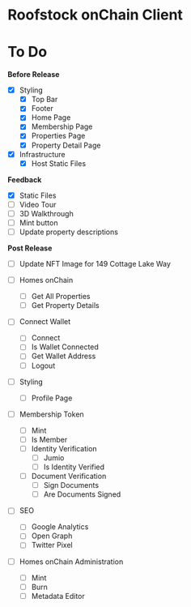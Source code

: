 # Roofstock onChain Client

# To Do

**Before Release**

- [x] Styling
  - [x] Top Bar
  - [x] Footer
  - [x] Home Page
  - [x] Membership Page
  - [x] Properties Page
  - [x] Property Detail Page
- [x] Infrastructure
  - [x] Host Static Files

**Feedback**

- [x] Static Files
- [ ] Video Tour
- [ ] 3D Walkthrough
- [ ] Mint button
- [ ] Update property descriptions

**Post Release**

- [ ] Update NFT Image for 149 Cottage Lake Way

- [ ] Homes onChain
  - [ ] Get All Properties
  - [ ] Get Property Details
- [ ] Connect Wallet
  - [ ] Connect
  - [ ] Is Wallet Connected
  - [ ] Get Wallet Address
  - [ ] Logout
- [ ] Styling
  - [ ] Profile Page
- [ ] Membership Token
  - [ ] Mint
  - [ ] Is Member
  - [ ] Identity Verification
    - [ ] Jumio
    - [ ] Is Identity Verified
  - [ ] Document Verification
    - [ ] Sign Documents
    - [ ] Are Documents Signed
- [ ] SEO
  - [ ] Google Analytics
  - [ ] Open Graph
  - [ ] Twitter Pixel
- [ ] Homes onChain Administration
  - [ ] Mint
  - [ ] Burn
  - [ ] Metadata Editor
